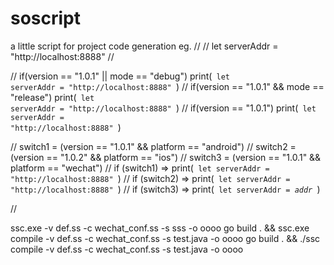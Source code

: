 # soscript
a little script for project code generation
eg.
// <soscript>
// <default>
let serverAddr = "http://localhost:8888"
// </default>

// <line> if(version == "1.0.1" || mode == "debug") print(<code> let serverAddr = "http://localhost:8888" </code>) </line>
// <line> if(version == "1.0.1" && mode == "release") print(<code> let serverAddr = "http://localhost:8888" </code>) </line>
// <line> if(version == "1.0.1") print(<code> let serverAddr = "http://localhost:8888" </code>) </line>

// <line> switch1 = (version == "1.0.1" && platform == "android") </line>
// <line> switch2 = (version == "1.0.2" && platform == "ios") </line>
// <line> switch3 = (version == "1.0.1" && platform == "wechat") </line>
// <line> if (switch1) => print(<code> let serverAddr = "http://localhost:8888" </code>) </line>
// <line> if (switch2) => print(<code> let serverAddr = "http://localhost:8888" </code>) </line>
// <line> if (switch3) => print(<code> let serverAddr = <var>addr</var> </code>) </line>

// </soscript>


ssc.exe -v def.ss -c wechat_conf.ss -s sss -o oooo
go build . && ssc.exe compile -v def.ss -c wechat_conf.ss -s test.java -o oooo
go build . && ./ssc compile -v def.ss -c wechat_conf.ss -s test.java -o oooo